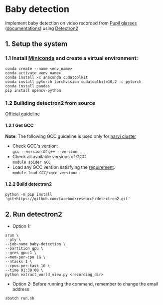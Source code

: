 # Baby detection
Implement baby detection on video recorded from [Pupil glasses](https://pupil-labs.com/products/core/) ([documentations](https://docs.pupil-labs.com/core/)) using [Detectron2](https://github.com/facebookresearch/detectron2)

## 1. Setup the system
### 1.1 Install [Miniconda](https://docs.conda.io/en/latest/miniconda.html) and create a virtual environment:
```
conda create --name <env_name>
conda activate <env_name>
conda install -c anaconda cudatoolkit
conda install pytorch torchvision cudatoolkit=10.2 -c pytorch
conda install pandas
pip install opencv-python
```    

### 1.2 Builiding detectron2 from source  
[Official guideline](https://detectron2.readthedocs.io/en/latest/tutorials/install.html#build-detectron2-from-source)  
#### 1.2.1 Get GCC
**Note**: The following GCC guideline is used only for [narvi cluster](https://tuni-itc.github.io/wiki/Technical-Notes/tuni-narvi-cluster/#how-do-i-install-my-software)
- Check GCC's version:  
`gcc --version` or `g++ --version`
- Check all available versions of GCC  
`module spider GCC`
- Load any GCC version satisfying the [requirement](https://detectron2.readthedocs.io/en/latest/tutorials/install.html#requirements).  
`module load GCC/<gcc_version>`

#### 1.2.2 Build detectron2
`python -m pip install 'git+https://github.com/facebookresearch/detectron2.git'`

## 2. Run detectron2
- Option 1:  
```
srun \
--pty \
--job-name baby-detection \
--partition gpu \
--gres gpu:1 \
--mem-per-cpu 1G \
--ntasks 1 \
--cpus-per-task 10 \
--time 01:30:00 \
python extract_world_view.py <recording_dir>
```  
- Option 2: Before running the command, remember to change the email address  
```
sbatch run.sh
```
